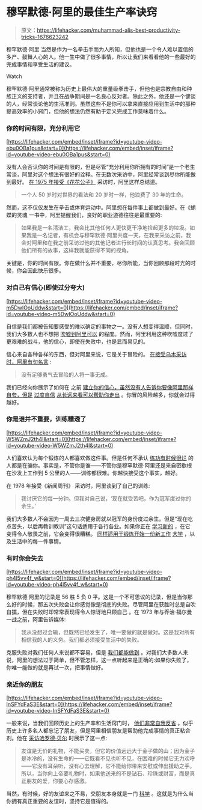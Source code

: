 # 穆罕默德·阿里的最佳生产率诀窍

> 原文：<https://lifehacker.com/muhammad-alis-best-productivity-tricks-1676623242>

穆罕默德·阿里 当然是作为一名拳击手而为人所知，但他也是一个令人难以置信的多产、鼓舞人心的人。他一生中做了很多事情，所以让我们来看看他的一些最好的完成事情和享受生活的建议。

Watch

穆罕默德·阿里通常被称为历史上最伟大的重量级拳击手，但他也是宗教自由和种族正义的支持者，并且在战争期间是一名良心反对者。除此之外，他还是一个健谈的人，经常谈论他的生活准则。虽然这些不是你可以拿来直接应用到生活中的那种提高效率的小窍门，但他的想法仍然有助于定义完成工作意味着什么。

### 你的时间有限，充分利用它

 [https://lifehacker.com/embed/inset/iframe?id=youtube-video-ebu0OBa1pus&start=0](https://lifehacker.com/embed/inset/iframe?id=youtube-video-ebu0OBa1pus&start=0) 

没有人会否认你的时间是有限的，但是尽管“充分利用你所拥有的时间”是一个老生常谈，阿里对这个想法有很好的诠释。在无数次采访中，阿里经常谈到尽你所能做到最好。 [在 1975 年接受《花花公子》](http://iplayboy.com/article/muhammad-ali/2/) 采访时，阿里这样总结道。

> 一个人 50 岁时对世界的看法和 20 岁时一样，他浪费了 30 年的生命。

然而，这不仅仅发生在拳击或体育运动中。阿里想在每件事上都做到最好。在《蝴蝶的灵魂 一书中，阿里提醒我们，良好的职业道德往往是最重要的:

> 如果我是一名清洁工，我会比其他任何人更快更干净地捡起更多的垃圾。如果我是一名记者，有机会与穆罕默德·阿里共度一天，在我来采访之前，我会对阿里和在我之前采访过他的其他记者进行长时间的认真思考。我会回顾他们所有的故事，这样我就能获得不同的视角。

关键是，你的时间有限。你在做什么并不重要，尽你所能，当你回顾那段时光的时候，你会因此快乐很多。

### 对自己有信心(即使过分夸大)

 [https://lifehacker.com/embed/inset/iframe?id=youtube-video-m5DwIOoUddw&start=0](https://lifehacker.com/embed/inset/iframe?id=youtube-video-m5DwIOoUddw&start=0) 

自信是我们都被告知要感受的难以确定的事物之一。没有人想变得温顺，但同时，我们大多数人也不想把 [吹嘘到阿里可以](https://www.youtube.com/watch?v=A3CMz6ZFKF4) 的程度。然而，阿里利用这种吹嘘度过了更艰难的战斗，他的信心，即使在失败中，也是显而易见的。

信心来自各种各样的东西，但对阿里来说，它是关于冒险的。 [在接受乌木采访时，阿里有句名言](http://books.google.com/books?id=x3ULccwPBrcC&q=he+who+is+not+courageous#v=snippet&q=he%20who%20is%20not%20courageous&f=false) :

> 没有足够勇气去冒险的人将一事无成。

我们已经向你展示了如何在 之前 [建立你的信心，虽然没有人告诉你要像阿里那样自夸，但是](https://lifehacker.com/how-to-build-your-confidence-and-why-it-matters-1442414831) [过度自信](http://www.cbsnews.com/news/study-better-to-be-confident-than-right/) [从长远来看可以帮助你走出](http://www.cbsnews.com/news/study-better-to-be-confident-than-right/) 。你冒的风险越多，你就会过得越好。

### 你是谁并不重要，训练糟透了

 [https://lifehacker.com/embed/inset/iframe?id=youtube-video-W5WZmJ2th4I&start=0](https://lifehacker.com/embed/inset/iframe?id=youtube-video-W5WZmJ2th4I&start=0) 

人们喜欢认为每个锻炼的人都喜欢做这件事。但是任何不承认 [练功有时候很烂](http://lifehacker.com/forget-the-why-866531031) 的人都是在骗你。事实是，不管你是谁——不管你是穆罕默德·阿里还是来自密歇根在沙发上工作到 5 公里的人——训练都很难。你越快接受这个事实，越好。

在 1978 年接受《新闻周刊》 采访时，阿里谈到了自己的训练:

> 我讨厌它的每一分钟。但我对自己说，‘现在就受苦吧，作为冠军度过你的余生。’

我们大多数人不会因为一周去三次健身房就以冠军的身份度过余生。但是“现在吃点苦头，以后再教训教训”这句话适用于各行各业。如果你正在 [学习新的](https://lifehacker.com/how-i-tackled-three-skills-i-never-thought-id-learn-1513489403) ，在它变得令人敬畏之前，它会变得很糟糕。 [同样适用于锻炼](http://lifehacker.com/how-to-start-exercising-when-youre-already-overweight-1521317096)[开始一份新工作](http://lifehacker.com/advice-i-wish-someone-had-given-me-for-my-first-job-5985903) [大学](http://lifehacker.com/seven-things-i-wish-i-knew-before-going-to-graduate-sch-1609488711) ，以及生活中的每一件事情。

### **有时你会失去**

 [https://lifehacker.com/embed/inset/iframe?id=youtube-video-ph4l5vv4f_w&start=0](https://lifehacker.com/embed/inset/iframe?id=youtube-video-ph4l5vv4f_w&start=0) 

穆罕默德·阿里的记录是 56 胜 5 负 0 平。这是一个不可思议的记录，但是当你那么好的时候，那五次失败会让你感觉像是彻底的失败。尽管阿里在获胜时总是自吹自擂，但在失败时却常常表现得令人惊讶地只顾自己 。在 1973 年与乔治·福尔曼一战之前，阿里告诉媒体:

> 我从没想过会输，但既然已经发生了，唯一要做的就是做对。这是我对所有相信我的人的义务。我们都必须接受生活中的失败。

克服失败对我们任何人来说都不容易，但是 [我们都能做到](https://lifehacker.com/how-to-move-past-failure-1597951611) 。对我们大多数人来说，阿里的想法过于简单，但不管怎样，这一点听起来是正确的:如果你失败了，你唯一能做的就是再试一次，把事情做好。

### 亲近你的朋友

 [https://lifehacker.com/embed/inset/iframe?id=youtube-video-InSFYdFaS3E&start=0](https://lifehacker.com/embed/inset/iframe?id=youtube-video-InSFYdFaS3E&start=0) 

一般来说，当我们回顾历史上的生产率和生活窍门时， [他们非常自我反省](http://lifehacker.com/tag/tips-from-history) 。似乎历史上许多名人都忘记了朋友，但是阿里相信朋友是帮助他完成事情的真正粘合剂。他在 [采访哈罗德·贝尔](https://www.youtube.com/watch?v=InSFYdFaS3E) 时展示了这一点:

> 友谊是无价的礼物，不能买卖，但它的价值远远大于金子做的山；因为金子是冰冷的，没有生命的——它既看不见也听不见，在困难的时候它无力欢呼——它没有耳朵听，没有心去理解，它不能给你带来安慰或伸出援助之手。所以，当你向上帝要礼物时，如果他送来的不是钻石、珍珠或财富，而是真正朋友的爱，你要心存感激。

当然，有时候，好的友谊来之不易，交朋友本身就是一门 [科学](https://lifehacker.com/why-its-so-hard-to-make-friends-after-college-and-wha-488975744) 。这就是为什么当你拥有真正重要的友谊时，坚持它是值得的。